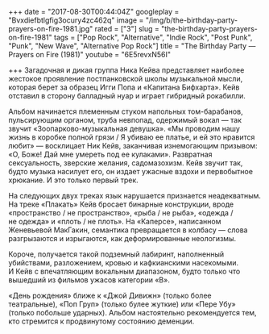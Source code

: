 +++
date = "2017-08-30T00:44:04Z"
googleplay = "Bvxdiefbtlgfig3ocury4zc462q"
image = "/img/b/the-birthday-party-prayers-on-fire-1981.jpg"
rated = ["3"]
slug = "the-birthday-party-prayers-on-fire-1981"
tags = ["Pop Rock", "Alternative", "Indie Rock", "Post Punk", "Punk", "New Wave", "Alternative Pop Rock"]
title = "The Birthday Party — Prayers on Fire (1981)"
youtube = "6E5revxN56I"

+++
Загадочная и&nbsp;дикая группа Ника Кейва представляет наиболее жестокое проявление постпанковской школы музыкальной мысли, которая берет за&nbsp;образец Игги Попа и&nbsp;&laquo;Капитана Бифхарта&raquo;. Кейв отставил в&nbsp;сторону балладный нуар и&nbsp;играет гибридный рокабилли.

Альбом начинается племенным стуком напольных том-барабанов, пульсирующим органом, труба невпопад, одержимый вокал&nbsp;&mdash; так звучит &laquo;Зоопарково-музыкальная девушка&raquo;. &laquo;Мы&nbsp;проводим нашу жизнь в&nbsp;коробке полной грязи&nbsp;/ Я&nbsp;убиваю ее&nbsp;платье, и&nbsp;ей&nbsp;это нравится любит&raquo;&nbsp;&mdash; восклицает Ник Кейв, заканчивая изнемогающим призывом: &laquo;О, Боже! Дай мне умереть под ее&nbsp;кулаками&raquo;. Развратная сексуальность, зверские желания, садомазохизм. Кейв звучит так, будто музыка насилует его, он&nbsp;издает ужасные вздохи и&nbsp;первобытное хрюкание. И&nbsp;это только первый трек.

На&nbsp;следующих двух треках язык нарушается признается неадекватным. На&nbsp;треке &laquo;Плакать&raquo; Кейв бросает бинарные конструкции, вроде &laquo;пространство&nbsp;/ не&nbsp;пространство&raquo;, &laquo;рыба&nbsp;/ не&nbsp;рыба&raquo;, &laquo;одежда&nbsp;/ не&nbsp;одежда&raquo; и&nbsp;&laquo;плоть&nbsp;/ не&nbsp;плоть&raquo;. На&nbsp;&laquo;Каперсе&raquo;, написанном Женевьевой МакГакин, семантика превращается в&nbsp;колбасу&nbsp;&mdash; слова разгрызаются и&nbsp;изрыгаются, как деформированные неологизмы.

Короче, получается такой подземный лабиринт, наполненный убийствами, разложением, кровью и&nbsp;кафкианскими насекомыми. И&nbsp;Кейв с&nbsp;впечатляющим вокальным диапазоном, будто только что вышедший из&nbsp;фильмов ужасов категории &laquo;B&raquo;.

&laquo;День рождения&raquo; ближе к&nbsp;&laquo;Джой Дивижн&raquo; (только более театральные), &laquo;Поп Груп&raquo; (только булее жуткие) или &laquo;Пере Убу&raquo; (только побольше ударных). Альбом настоятельно рекомендуется тем, кто стремится к&nbsp;продвинутому состоянию деменции.